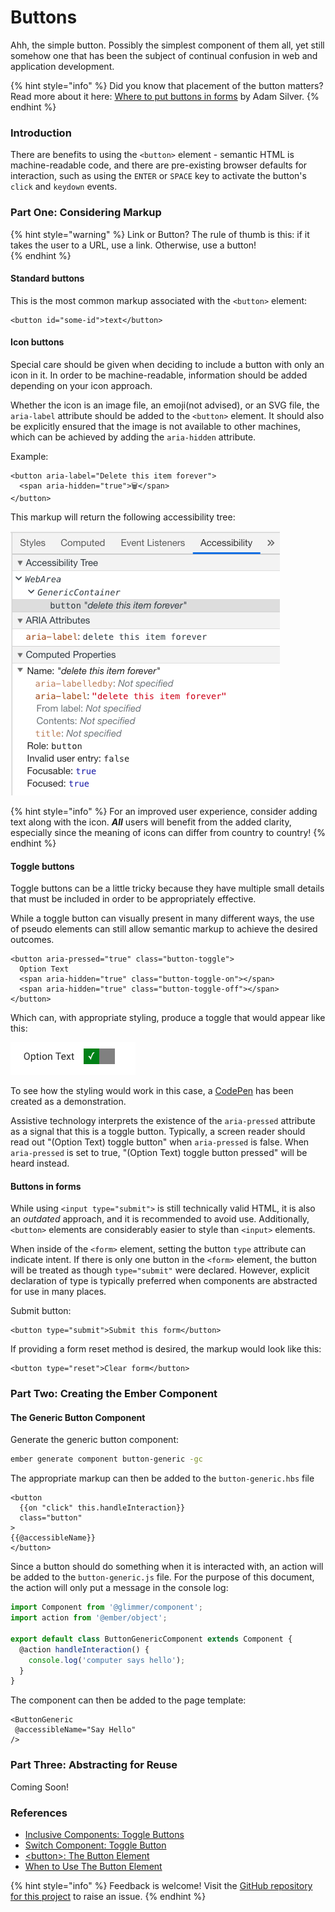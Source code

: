 # Buttons

Ahh, the simple button. Possibly the simplest component of them all, yet still somehow one that has been the subject of continual confusion in web and application development. 

{% hint style="info" %}
Did you know that placement of the button matters? Read more about it here: [Where to put buttons in forms](https://adamsilver.io/articles/where-to-put-buttons-in-forms/) by Adam Silver. 
{% endhint %}

### Introduction

There are benefits to using the `<button>` element - semantic HTML is machine-readable code, and there are pre-existing browser defaults for interaction, such as using the `ENTER` or `SPACE` key to activate the button's `click` and `keydown` events.  

### Part One: Considering Markup

{% hint style="warning" %}
Link or Button? The rule of thumb is this: if it takes the user to a URL, use a link. Otherwise, use a button!  
{% endhint %}

#### Standard buttons

This is the most common markup associated with the `<button>` element: 

```markup
<button id="some-id">text</button>
```

#### Icon buttons

Special care should be given when deciding to include a button with only an icon in it. In order to be machine-readable, information should be added depending on your icon approach. 

Whether the icon is an image file, an emoji\(not advised\), or an SVG file, the `aria-label` attribute should be added to the `<button>` element. It should also be explicitly ensured that the image is not available to other machines, which can be achieved by adding the `aria-hidden` attribute. 

Example:  

```markup
<button aria-label="Delete this item forever">
  <span aria-hidden="true">🗑</span>
</button>
```

This markup will return the following accessibility tree: 

![Chrome DevTools Accessibility Tree](../../.gitbook/assets/image%20%283%29.png)

{% hint style="info" %}
For an improved user experience, consider adding text along with the icon. _**All**_ users will benefit from the added clarity, especially since the meaning of icons can differ from country to country! 
{% endhint %}

#### Toggle buttons

Toggle buttons can be a little tricky because they have multiple small details that must be included in order to be appropriately effective. 

While a toggle button can visually present in many different ways, the use of pseudo elements can still allow semantic markup to achieve the desired outcomes. 

```markup
<button aria-pressed="true" class="button-toggle">
  Option Text
  <span aria-hidden="true" class="button-toggle-on"></span>
  <span aria-hidden="true" class="button-toggle-off"></span>
</button>
```

Which can, with appropriate styling, produce a toggle that would appear like this: 

![toggle button when aria-pressed is true](../../.gitbook/assets/image%20%281%29.png)

To see how the styling would work in this case, a [CodePen](https://codepen.io/melsumner/pen/wVErBw) has been created as a demonstration. 

Assistive technology interprets the existence of the `aria-pressed` attribute as a signal that this is a toggle button. Typically, a screen reader should read out "\(Option Text\) toggle button" when `aria-pressed` is false. When `aria-pressed` is set to true, "\(Option Text\) toggle button pressed" will be heard instead. 

#### Buttons in forms

While using `<input type="submit">` is still technically valid HTML, it is also an _outdated_ approach, and it is recommended to avoid use. Additionally, `<button>` elements are considerably easier to style than `<input>` elements. 

When inside of the `<form>` element, setting the button `type` attribute can indicate intent. If there is only one button in the `<form>` element, the button will be treated as though `type="submit"` were declared. However, explicit declaration of type is typically preferred when components are abstracted for use in many places. 

Submit button: 

```markup
<button type="submit">Submit this form</button>
```

If providing a form reset method is desired, the markup would look like this: 

```markup
<button type="reset">Clear form</button>
```

### Part Two: Creating the Ember Component  

#### The Generic Button Component

Generate the generic button component: 

```bash
ember generate component button-generic -gc
```

The appropriate markup can then be added to the `button-generic.hbs` file

```markup
<button 
  {{on "click" this.handleInteraction}}
  class="button"
>
{{@accessibleName}}
</button>
```

Since a button should do something when it is interacted with, an action will be added to the `button-generic.js` file. For the purpose of this document, the action will only put a message in the console log:

```javascript
import Component from '@glimmer/component';
import action from '@ember/object';

export default class ButtonGenericComponent extends Component { 
  @action handleInteraction() { 
    console.log('computer says hello'); 
  } 
} 
```

The component can then be added to the page template:

```markup
<ButtonGeneric 
 @accessibleName="Say Hello"
/>
```

### Part Three: Abstracting for Reuse

Coming Soon! 

### References

* [Inclusive Components: Toggle Buttons](https://inclusive-components.design/toggle-button/)
* [Switch Component: Toggle Button](https://scottaohara.github.io/a11y_styled_form_controls/src/toggle-button-switch/)
* [&lt;button&gt;: The Button Element](https://developer.mozilla.org/en-US/docs/Web/HTML/Element/button)
* [When to Use The Button Element](https://css-tricks.com/use-button-element/)

{% hint style="info" %}
Feedback is welcome! Visit the [GitHub repository for this project](https://github.com/MelSumner/ember-component-patterns) to raise an issue.
{% endhint %}





